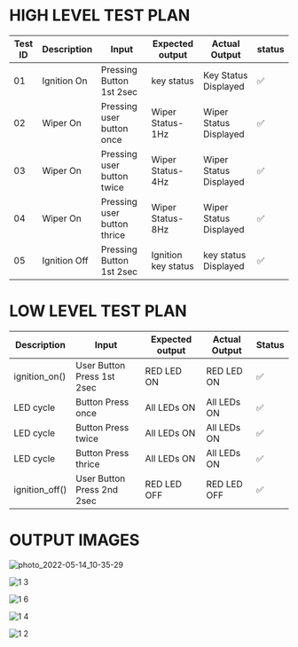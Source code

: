 # HIGH LEVEL TEST PLAN 
 
<html> 
<body> 
<!--StartFragment--> 
 
Test ID | Description | Input | Expected output | Actual Output | status 
-- | -- | -- | -- | -- | -- 
01 | Ignition On |  Pressing Button 1st 2sec  | key status | Key Status Displayed |✅ 
02 | Wiper On | Pressing user button once | Wiper Status-1Hz | Wiper Status Displayed |✅ 
03 | Wiper On | Pressing user button twice | Wiper Status-4Hz | Wiper Status Displayed |✅ 
04 | Wiper On | Pressing user button thrice | Wiper Status-8Hz | Wiper Status Displayed |✅ 
05 | Ignition Off | Pressing Button 1st 2sec  | Ignition key status | key status Displayed |✅ 
 
<!--EndFragment--> 
</body> 
</html> 
 
 
# LOW LEVEL TEST PLAN 
 
<html> 
<body> 
<!--StartFragment--> 
 
Description | Input | Expected output | Actual Output | Status 
-- | -- | -- | -- | --  
ignition_on() | User Button Press 1st 2sec | RED LED ON | RED LED ON | ✅ 
LED cycle | Button Press once | All LEDs ON | All LEDs ON | ✅ 
LED cycle | Button Press twice | All LEDs ON | All LEDs ON | ✅ 
LED cycle | Button Press thrice | All LEDs ON | All LEDs ON | ✅ 
ignition_off() | User Button Press 2nd 2sec | RED LED OFF | RED LED OFF | ✅ 
 
<!--EndFragment--> 
</body> 
</html>


# **OUTPUT IMAGES**

![photo_2022-05-14_10-35-29](https://user-images.githubusercontent.com/101035658/168411780-85ceb31f-dbbc-4c14-ae01-5dbc8445adcb.jpg)

![1 3](https://user-images.githubusercontent.com/101035658/168411717-9fbd2982-7714-4823-b76f-bcbfead5c014.jpg)

![1 6](https://user-images.githubusercontent.com/101035658/168411757-99b6207d-f961-4ea3-aeeb-11d38c6190f4.jpg)

![1 4](https://user-images.githubusercontent.com/101035658/168411715-de195ad6-be5c-4b78-a796-84a4938f9c92.jpg)

![1 2](https://user-images.githubusercontent.com/101035658/168411718-58d5b9da-4e82-444d-a0ed-2113f8d969ed.jpg)

